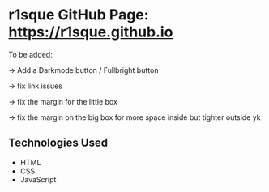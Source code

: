 # r1sque GitHub Page: https://r1sque.github.io
To be added:

  → Add a Darkmode button / Fullbright button

  → fix link issues

  → fix the margin for the little box 

  → fix the margin on the big box for more space inside but tighter outside yk
## Technologies Used
- HTML
- CSS
- JavaScript
